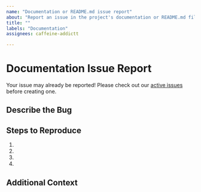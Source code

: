 ```yaml
---
name: "Documentation or README.md issue report"
about: "Report an issue in the project's documentation or README.md file."
title: ""
labels: "Documentation"
assignees: caffeine-addictt

---
```


# Documentation Issue Report
Your issue may already be reported!
Please check out our [active issues](https://github.com/caffeine-addictt/FastAPI-ToDoApp/issues) before creating one.

## Describe the Bug
<!--
A clear and concise description of the bug
-->

## Steps to Reproduce
<!--
e.g.:
1. Navigate to docs/x
2. Go to...
3. See error
-->

1.
2.
3.
4.

## Additional Context
<!--
Any other extra context or information
-->